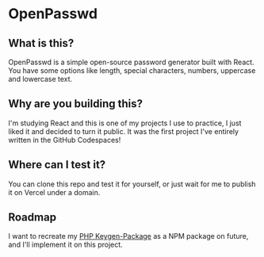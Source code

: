 # OpenPasswd

## What is this?
OpenPasswd is a simple open-source password generator built with React. You have some options like length, special characters, numbers, uppercase and lowercase text.

## Why are you building this?
I'm studying React and this is one of my projects I use to practice, I just liked it and decided to turn it public.
It was the first project I've entirely written in the GitHub Codespaces!

## Where can I test it?
You can clone this repo and test it for yourself, or just wait for me to publish it on Vercel under a domain.

## Roadmap
I want to recreate my [PHP Keygen-Package](https://github.com/kaiopiola/keygen-package) as a NPM package on future, and I'll implement it on this project.
